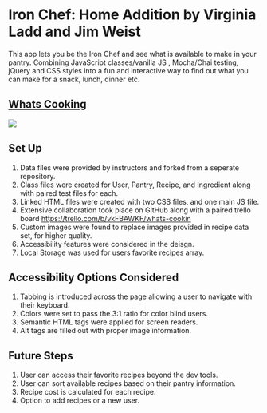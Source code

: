 # Iron Chef: Home Addition by Virginia Ladd and Jim Weist

This app lets you be the Iron Chef and see what is available to make in your pantry. Combining JavaScript classes/vanilla JS , Mocha/Chai testing, jQuery and CSS styles into a fun and interactive way to find out what you can make for a snack, lunch, dinner etc.  

## [Whats Cooking](https://jpweist.github.io/whats-cooking/)

![](search.gif)

## Set Up

1. Data files were provided by instructors and forked from a seperate repository.
2. Class files were created for User, Pantry, Recipe, and Ingredient along with paired test files for each.
3. Linked HTML files were created with two CSS files, and one main JS file. 
4. Extensive collaboration took place on GitHub along with a paired trello board https://trello.com/b/vkFBAWKF/whats-cookin
5. Custom images were found to replace images provided in recipe data set, for higher quality.
6. Accessibility features were considered in the deisgn.
7. Local Storage was used for users favorite recipes array.

## Accessibility Options Considered

1. Tabbing is introduced across the page allowing a user to navigate with their keyboard.
2. Colors were set to pass the 3:1 ratio for color blind users.
3. Semantic HTML tags were applied for screen readers.
4. Alt tags are filled out with proper image information.

## Future Steps

1. User can access their favorite recipes beyond the dev tools.
2. User can sort available recipes based on their pantry information.
3. Recipe cost is calculated for each recipe.
4. Option to add recipes or a new user.


